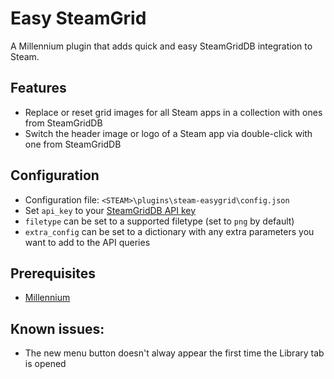 # Easy SteamGrid

A Millennium plugin that adds quick and easy SteamGridDB integration to Steam.

## Features
- Replace or reset grid images for all Steam apps in a collection with ones from SteamGridDB
- Switch the header image or logo of a Steam app via double-click with one from SteamGridDB

## Configuration
- Configuration file: `<STEAM>\plugins\steam-easygrid\config.json`
- Set `api_key` to your [SteamGridDB API key](https://www.steamgriddb.com/profile/preferences/api)
- `filetype` can be set to a supported filetype (set to `png` by default)
- `extra_config` can be set to a dictionary with any extra parameters you want to add to the API queries

## Prerequisites
- [Millennium](https://steambrew.app/)

## Known issues:
- The new menu button doesn't alway appear the first time the Library tab is opened